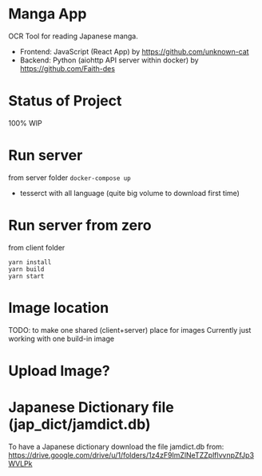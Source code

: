 # Manga App

OCR Tool for reading Japanese manga.

- Frontend: JavaScript (React App) by https://github.com/unknown-cat
- Backend: Python (aiohttp API server within docker) by https://github.com/Faith-des

# Status of Project

100% WIP

# Run server

from server folder
`docker-compose up`
* tesserct with all language (quite big volume to download first time)

# Run server from zero

from client folder
```
yarn install
yarn build
yarn start
```

# Image location
TODO: to make one shared (client+server) place for images
Currently just working with one build-in image

# Upload Image?

# Japanese Dictionary file (jap_dict/jamdict.db)

To have a Japanese dictionary download the file jamdict.db from:
https://drive.google.com/drive/u/1/folders/1z4zF9ImZlNeTZZplflvvnpZfJp3WVLPk
